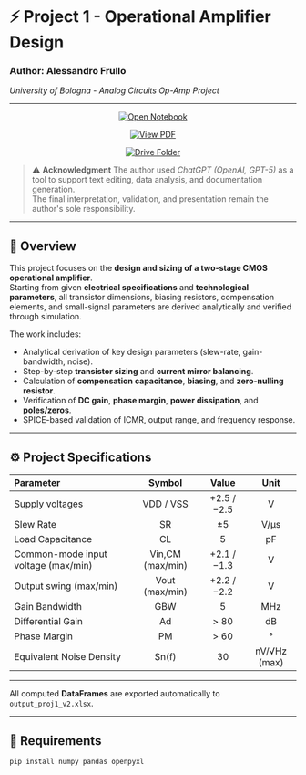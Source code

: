 # ⚡ Project 1 - Operational Amplifier Design

### **Author:** Alessandro Frullo  
*University of Bologna - Analog Circuits Op-Amp Project*

---

<p align="center">
  <a href="Project1_Frullo_v2.ipynb">
    <img src="https://img.shields.io/badge/Open%20Notebook-Project1_Frullo_v2.ipynb-blue?logo=jupyter&style=for-the-badge" alt="Open Notebook">
  </a>
</p>

<p align="center">
  <a href="Project1_Frullo_v2.pdf">
    <img src="https://img.shields.io/badge/View%20Report-Project1_Frullo_v2.pdf-red?logo=adobeacrobatreader&style=for-the-badge" alt="View PDF">
  </a>
</p>

<p align="center">
  <a href="https://drive.google.com/open?id=1gI2UxSNUznHZXjGs8nhtysiV_MXv-rLu&usp=drive_fs" target="_blank">
    <img src="https://img.shields.io/badge/Open%20Project%20Folder-Google%20Drive-green?logo=googledrive&style=for-the-badge" alt="Drive Folder">
  </a>
</p>

> ⚠️ **Acknowledgment**
> The author used *ChatGPT (OpenAI, GPT-5)* as a tool to support text editing, data analysis, and documentation generation.  
> The final interpretation, validation, and presentation remain the author's sole responsibility.

---

## 🧾 Overview

This project focuses on the **design and sizing of a two-stage CMOS operational amplifier**.  
Starting from given **electrical specifications** and **technological parameters**, all transistor dimensions, biasing resistors, compensation elements, and small-signal parameters are derived analytically and verified through simulation.

The work includes:
- Analytical derivation of key design parameters (slew-rate, gain-bandwidth, noise).  
- Step-by-step **transistor sizing** and **current mirror balancing**.  
- Calculation of **compensation capacitance**, **biasing**, and **zero-nulling resistor**.  
- Verification of **DC gain**, **phase margin**, **power dissipation**, and **poles/zeros**.  
- SPICE-based validation of ICMR, output range, and frequency response.

---

## ⚙️ Project Specifications

| Parameter | Symbol | Value | Unit |
|:-----------|:-------:|:-------:|:------:|
| Supply voltages | VDD / VSS | +2.5 / −2.5 | V |
| Slew Rate | SR | ±5 | V/µs |
| Load Capacitance | CL | 5 | pF |
| Common-mode input voltage (max/min) | Vin,CM (max/min) | +2.1 / −1.3 | V |
| Output swing (max/min) | Vout (max/min) | +2.2 / −2.2 | V |
| Gain Bandwidth | GBW | 5 | MHz |
| Differential Gain | Ad | > 80 | dB |
| Phase Margin | PM | > 60 | ° |
| Equivalent Noise Density | Sn(f) | 30 | nV/√Hz (max) |

---

All computed **DataFrames** are exported automatically to `output_proj1_v2.xlsx`.

---

## 🧩 Requirements
```bash
pip install numpy pandas openpyxl

